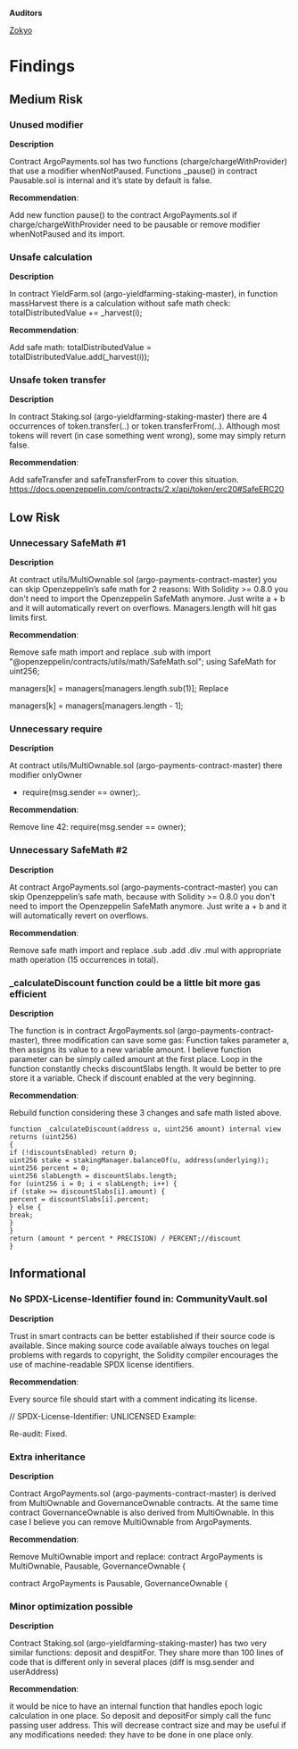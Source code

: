**Auditors**

[Zokyo](https://x.com/zokyo_io)

# Findings

## Medium Risk

### Unused modifier

**Description**

Contract ArgoPayments.sol has two functions (charge/chargeWithProvider) that use a modifier
whenNotPaused. Functions _pause() in contract Pausable.sol is internal and it’s state by default
is false.

**Recommendation**:

Add new function pause() to the contract ArgoPayments.sol if charge/chargeWithProvider need
to be pausable or remove modifier whenNotPaused and its import.

### Unsafe calculation

**Description**

In contract YieldFarm.sol (argo-yieldfarming-staking-master), in function massHarvest there is
a calculation without safe math check:
totalDistributedValue += _harvest(i);

**Recommendation**:

Add safe math:
totalDistributedValue = totalDistributedValue.add(_harvest(i));

### Unsafe token transfer

**Description**

In contract Staking.sol (argo-yieldfarming-staking-master) there are 4 occurrences of
token.transfer(..) or token.transferFrom(..). Although most tokens will revert (in case something
went wrong), some may simply return false.

**Recommendation**:

Add safeTransfer and safeTransferFrom to cover this situation.
https://docs.openzeppelin.com/contracts/2.x/api/token/erc20#SafeERC20

## Low Risk

### Unnecessary SafeMath #1

**Description**

At contract utils/MultiOwnable.sol (argo-payments-contract-master) you can skip
Openzeppelin’s safe math for 2 reasons:
With Solidity >= 0.8.0 you don't need to import the Openzeppelin SafeMath anymore.
Just write a + b and it will automatically revert on overflows.
Managers.length will hit gas limits first.

**Recommendation**:

Remove safe math import and replace .sub with
import "@openzeppelin/contracts/utils/math/SafeMath.sol";
using SafeMath for uint256;

managers[k] = managers[managers.length.sub(1)];
Replace

managers[k] = managers[managers.length - 1];

### Unnecessary require

**Description**

At contract utils/MultiOwnable.sol (argo-payments-contract-master) there modifier onlyOwner
+ require(msg.sender == owner);.

**Recommendation**:

Remove line 42:
require(msg.sender == owner);

### Unnecessary SafeMath #2

**Description**

At contract ArgoPayments.sol (argo-payments-contract-master) you can skip Openzeppelin’s
safe math, because with Solidity >= 0.8.0 you don't need to import the Openzeppelin SafeMath
anymore. Just write a + b and it will automatically revert on overflows.

**Recommendation**:

Remove safe math import and replace .sub .add .div .mul with appropriate math operation (15
occurrences in total).

### _calculateDiscount function could be a little bit more gas efficient

**Description**

The function is in contract ArgoPayments.sol (argo-payments-contract-master), three
modification can save some gas:
Function takes parameter a, then assigns its value to a new variable amount. I believe
function parameter can be simply called amount at the first place.
Loop in the function constantly checks discountSlabs length. It would be better to pre
store it a variable.
Check if discount enabled at the very beginning.

**Recommendation**:

Rebuild function considering these 3 changes and safe math listed above.
```solidity
function _calculateDiscount(address u, uint256 amount) internal view
returns (uint256)
{
if (!discountsEnabled) return 0;
uint256 stake = stakingManager.balanceOf(u, address(underlying));
uint256 percent = 0;
uint256 slabLength = discountSlabs.length;
for (uint256 i = 0; i < slabLength; i++) {
if (stake >= discountSlabs[i].amount) {
percent = discountSlabs[i].percent;
} else {
break;
}
}
return (amount * percent * PRECISION) / PERCENT;//discount
}
```

## Informational

### No SPDX-License-Identifier found in: CommunityVault.sol

**Description**

Trust in smart contracts can be better established if their source code is available. Since
making source code available always touches on legal problems with regards to copyright, the
Solidity compiler encourages the use of machine-readable SPDX license identifiers.

**Recommendation**:

Every source file should start with a comment indicating its license.

// SPDX-License-Identifier: UNLICENSED
Example:

Re-audit:
Fixed.

### Extra inheritance

**Description**

Contract ArgoPayments.sol (argo-payments-contract-master) is derived from MultiOwnable
and GovernanceOwnable contracts.
At the same time contract GovernanceOwnable is also derived from MultiOwnable.
In this case I believe you can remove MultiOwnable from ArgoPayments.

**Recommendation**:

Remove MultiOwnable import and replace:
contract ArgoPayments is MultiOwnable, Pausable, GovernanceOwnable {

contract ArgoPayments is Pausable, GovernanceOwnable {

### Minor optimization possible

**Description**

Contract Staking.sol (argo-yieldfarming-staking-master) has two very similar functions:
deposit and despitFor. They share more than 100 lines of code that is different only in several
places (diff is msg.sender and userAddress)

**Recommendation**:

it would be nice to have an internal function that handles epoch logic calculation in one place.
So deposit and depositFor simply call the func passing user address. This will decrease
contract size and may be useful if any modifications needed: they have to be done in one
place only.

